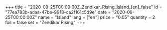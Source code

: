 +++
title = "2020-09-25T00:00:00Z_Zendikar_Rising_Island_[en]_false"
id = "77ea783b-adaa-47be-9918-ca2f161c5d9e"
date = "2020-09-25T00:00:00Z"
name = "Island"
lang = ["en"]
price = "0.05"
quantity = 2
foil = false
set = "Zendikar Rising"
+++
